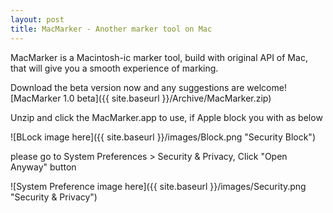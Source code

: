 ```yaml
---
layout: post
title: MacMarker - Another marker tool on Mac
---
```


MacMarker is a Macintosh-ic marker tool, build with original API of Mac, that will give you a smooth experience of marking. 

Download the beta version now and any suggestions are welcome!
[MacMarker 1.0 beta]({{ site.baseurl }}/Archive/MacMarker.zip)

Unzip and click the MacMarker.app to use, if Apple block you with as below

![BLock image here]({{ site.baseurl }}/images/Block.png "Security Block")

please go to System Preferences > Security & Privacy, Click "Open Anyway" button

![System Preference image here]({{ site.baseurl }}/images/Security.png "Security & Privacy")
